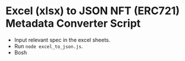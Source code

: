 # Excel (xlsx) to JSON NFT (ERC721) Metadata Converter Script

- Input relevant spec in the excel sheets.
- Run `node excel_to_json.js`.
- Bosh
